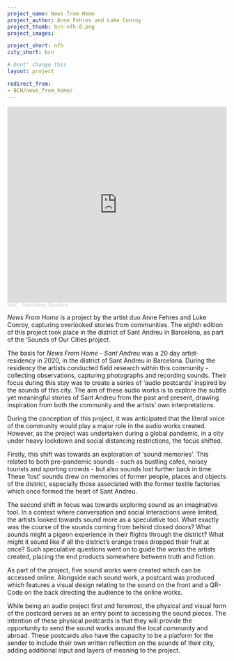 ```yaml
---
project_name: News from Home
project_author: Anne Fehres and Luke Conroy
project_thumb: bcn-nfh-0.png
project_images: 

project_short: nfh
city_short: bcn

# Dont' change this
layout: project

redirect_from:
- BCN/news_from_home/
---
```


<iframe width="100%" height="450" scrolling="no" frameborder="no" allow="autoplay" src="https://w.soundcloud.com/player/?url=https%3A//api.soundcloud.com/playlists/1331753695&color=%23ff5500&auto_play=true&hide_related=true&show_comments=true&show_user=true&show_reposts=false&show_teaser=false"></iframe><div style="font-size: 10px; color: #cccccc;line-break: anywhere;word-break: normal;overflow: hidden;white-space: nowrap;text-overflow: ellipsis; font-family: Interstate,Lucida Grande,Lucida Sans Unicode,Lucida Sans,Garuda,Verdana,Tahoma,sans-serif;font-weight: 100;"><a href="https://soundcloud.com/soocities" title="SooC" target="_blank" style="color: #cccccc; text-decoration: none;">SooC</a> · <a href="https://soundcloud.com/soocities/sets/sant-andreu-barcelona" title="Sant Andreu, Barcelona" target="_blank" style="color: #cccccc; text-decoration: none;">Sant Andreu, Barcelona</a></div>


*News From Home* is a project by the artist duo Anne Fehres and Luke Conroy, capturing overlooked stories from communities. The eighth edition of this project took place in the district of Sant Andreu in Barcelona, as part of the ‘Sounds of Our Cities project.

The basis for *News From Home - Sant Andreu* was a 20 day artist-residency in 2020, in the district of Sant Andreu in Barcelona. During the residency the artists conducted field research within this community - collecting observations, capturing photographs and recording sounds. Their focus during this stay was to create a series of ‘audio postcards’ inspired by the sounds of this city. The aim of these audio works is to explore the subtle yet meaningful stories of Sant Andreu from the past and present, drawing inspiration from both the community and the artists’ own interpretations. 

During the conception of this project, it was anticipated that the literal voice of the community would play a major role in the audio works created. However, as the project was undertaken during a global pandemic, in a city under heavy lockdown and social distancing restrictions, the focus shifted.

Firstly, this shift was towards an exploration of ‘sound memories’. This related to both pre-pandemic sounds - such as bustling cafes, noisey tourists and sporting crowds - but also sounds lost further back in time. These ‘lost’ sounds drew on memories of former people, places and objects of the district, especially those associated with the former textile factories which once formed the heart of Sant Andreu.

The second shift in focus was towards exploring sound as an imaginative tool. In a context where conversation and social interactions were limited, the artists looked towards sound more as a speculative tool. What exactly was the course of the sounds coming from behind closed doors? What sounds might a pigeon experience in their flights through the district? What might it sound like if all the district’s orange trees dropped their fruit at once? Such speculative questions went on to guide the works the artists created, placing the end products somewhere between truth and fiction.

As part of the project, five sound works were created which can be accessed online. Alongside each sound work, a postcard was produced which features a visual design relating to the sound on the front and a QR-Code on the back directing the audience to the online works.

While being an audio project first and foremost, the physical and visual form of the postcard serves as an entry point to accessing the sound pieces. The intention of these physical postcards is that they will provide the opportunity to send the sound works around the local community and abroad. These postcards also have the capacity to be a platform for the sender to include their own written reflection on the sounds of their city, adding additional input and layers of meaning to the project.
